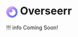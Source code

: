 # <img src="../../img/modules/overseerr.png" style="width:30px; height:30px; vertical-align:middle;"/> Overseerr

!!! info
	Coming Soon!


